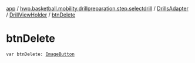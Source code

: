 [app](../../../index.md) / [hwp.basketball.mobility.drillpreparation.step.selectdrill](../../index.md) / [DrillsAdapter](../index.md) / [DrillViewHolder](index.md) / [btnDelete](.)

# btnDelete

`var btnDelete: `[`ImageButton`](https://developer.android.com/reference/android/widget/ImageButton.html)